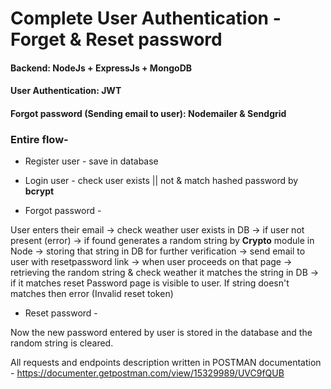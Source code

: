 # Complete User Authentication - Forget & Reset password

#### Backend: NodeJs + ExpressJs + MongoDB

#### User Authentication: JWT

#### Forgot password (Sending email to user): Nodemailer & Sendgrid

### Entire flow-

- Register user - save in database
- Login user - check user exists || not & match hashed password by **bcrypt**

- Forgot password -

User enters their email -> check weather user exists in DB -> if user not present (error) -> if found generates a random string by **Crypto** module in Node -> storing that string in DB for further verification -> send email to user with resetpassword link -> when user proceeds on that page -> retrieving the random string & check weather it matches the string in DB -> if it matches reset Password page is visible to user.
If string doesn't matches then error (Invalid reset token)

- Reset password -

Now the new password entered by user is stored in the database and the random string is cleared.

All requests and endpoints description written in POSTMAN documentation -
https://documenter.getpostman.com/view/15329989/UVC9fQUB
